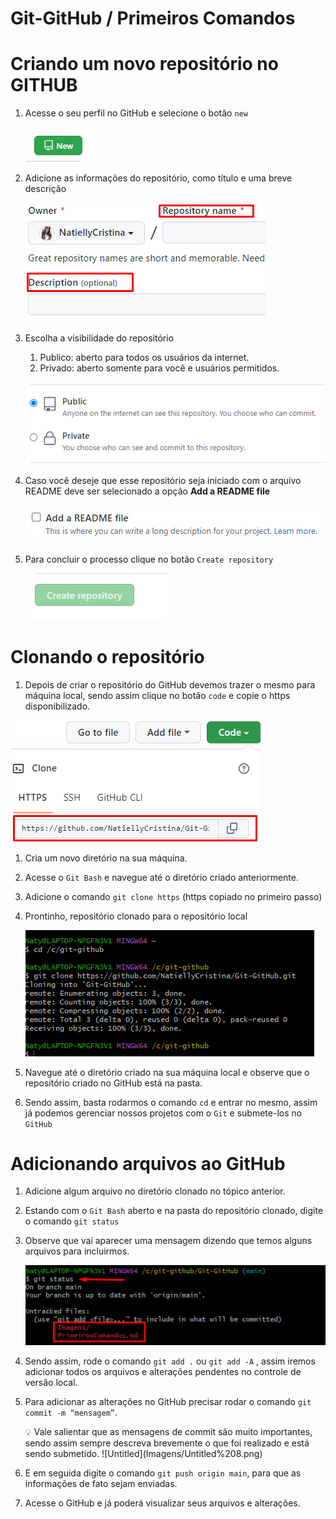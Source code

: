 # Git-GitHub / Primeiros Comandos



#  Criando um novo repositório no GITHUB

1. Acesse o seu perfil no GitHub e selecione o botão `new`
   
    ![Untitled](Imagens/Untitled.png)
    
2. Adicione as informações do repositório, como título e uma breve descrição
   
    ![Untitled](Imagens/Untitled%201.png)
    
3. Escolha a visibilidade do repositório
    1. Publico:  aberto para todos os usuários da internet.
    2. Privado: aberto somente para você e usuários permitidos.
    
    ![Untitled](Imagens/Untitled%202.png)
    
4. Caso você deseje que esse repositório seja iniciado com o arquivo README deve ser selecionado a opção **Add a README file**
   
    ![Untitled](Imagens/Untitled%203.png)
    
5. Para concluir o processo clique no botão `Create repository`
   
    ![Untitled](Imagens/Untitled%204.png)
    

# Clonando o repositório

1. Depois de criar o repositório do GitHub devemos trazer o mesmo para máquina local, sendo assim clique no botão `code` e copie o https disponibilizado.

![Untitled](Imagens/Untitled%205.png)

1. Cria um novo diretório na sua máquina.
2. Acesse o `Git Bash` e navegue até o diretório criado anteriormente.
3. Adicione o comando `git clone https` (https copiado no primeiro passo)
4. Prontinho, repositório clonado para o repositório local
   
    ![Untitled](Imagens/Untitled%206.png)
    
5. Navegue até o diretório criado na sua máquina local e observe que o repositório criado no GitHub está na pasta.
6. Sendo assim, basta rodarmos o comando `cd` e entrar no mesmo, assim já podemos  gerenciar nossos projetos com o `Git` e submete-los no `GitHub`

# Adicionando arquivos ao GitHub

1. Adicione algum arquivo no diretório clonado no tópico anterior.

2. Estando com o `Git Bash` aberto e na pasta do repositório clonado, digite  o comando `git status` 

3. Observe que vai aparecer uma mensagem dizendo que temos alguns arquivos para incluirmos.

    ![Untitled](Imagens/Untitled%207.png)

4. Sendo assim, rode o comando `git add .`  ou `git add -A`  , assim iremos adicionar todos os arquivos e alterações pendentes  no  controle de versão local.

5. Para adicionar as alterações no GitHub precisar rodar o comando `git commit -m “mensagem”`.

    <aside>
    💡 Vale salientar que as mensagens de commit são muito importantes, sendo assim sempre descreva brevemente o que foi realizado e está sendo submetido.
    ![Untitled](Imagens/Untitled%208.png)

6. E em seguida digite o comando `git push origin main`, para que as informações de fato sejam enviadas.

7. Acesse o GitHub e já poderá visualizar seus arquivos e alterações.